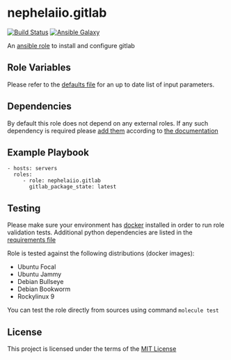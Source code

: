 # nephelaiio.gitlab

[![Build Status](https://github.com/nephelaiio/ansible-role-gitlab/workflows/CI/badge.svg)](https://github.com/nephelaiio/ansible-role-gitlab/actions)
[![Ansible Galaxy](http://img.shields.io/badge/ansible--galaxy-nephelaiio.gitlab.vim-blue.svg)](https://galaxy.ansible.com/nephelaiio/gitlab/)

An [ansible role](https://galaxy.ansible.com/nephelaiio/gitlab) to install and configure gitlab

## Role Variables

Please refer to the [defaults file](/defaults/main.yml) for an up to date list of input parameters.

## Dependencies

By default this role does not depend on any external roles. If any such dependency is required please [add them](/meta/main.yml) according to [the documentation](http://docs.ansible.com/ansible/playbooks_roles.html#role-dependencies)

## Example Playbook

```
- hosts: servers
  roles:
     - role: nephelaiio.gitlab
       gitlab_package_state: latest
```

## Testing

Please make sure your environment has [docker](https://www.docker.com) installed in order to run role validation tests. Additional python dependencies are listed in the [requirements file](/requirements.txt)

Role is tested against the following distributions (docker images):

- Ubuntu Focal
- Ubuntu Jammy
- Debian Bullseye
- Debian Bookworm
- Rockylinux 9

You can test the role directly from sources using command `molecule test`

## License

This project is licensed under the terms of the [MIT License](/LICENSE)
